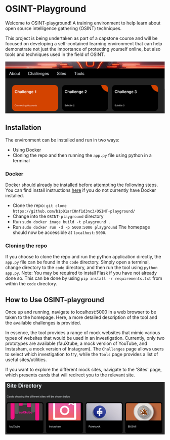 # OSINT-Playground
Welcome to OSINT-playground! A training environment to help learn about open source intelligence gathering (OSINT) techniques.

This project is being undertaken as part of a capstone course and will be focused on developing a self-contained learning environment that can help demonstrate not just the importance of protecting yourself online, but also tools and techniques used in the field of OSINT.

![Challenge selection page.](menu1.png)

## Installation

The environment can be installed and run in two ways:
- Using Docker
- Cloning the repo and then running the `app.py` file using python in a terminal

### Docker
Docker should already be installed before attempting the following steps. You can find install instructions [here]([https://link-url-here.org](https://docs.docker.com/engine/install/)) if you do not currently have Docker installed.
- Clone the repo: `git clone https://github.com/b1p01arC0nf1d3nc3/OSINT-playground/`
- Change into the `OSINT-playground` directory
- Run `sudo docker image build -t playground .`
- Run `sudo docker run -d -p 5000:5000 playground`
The homepage should now be accessible at `localhost:5000`.

### Cloning the repo
If you choose to clone the repo and run the python application directly, the `app.py` file can be found in the `code` directory. Simply open a terminal, change directory to the `code` directory, and then run the tool using `python app.py`. Note: You may be required to install Flask if you have not already done so. This can be done by using `pip install -r requirements.txt` from within the `code` directory.


## How to Use OSINT-playground

Once up and running, navigate to localhost:5000 in a web browser to be taken to the homepage. Here, a more detailed description of the tool and the available challenges is provided.

In essence, the tool provides a range of mock websites that mimic various types of websites that would be used in an investigation. Currently, only two prototypes are available (fauXtube, a mock version of YouTube, and Instasham, a mock version of Instagram). The `Challenges` page allows users to select which investigation to try, while the `Tools` page provides a list of useful sites/utilities.

If you want to explore the different mock sites, navigate to the 'Sites' page, which presents cards that will redirect you to the relevant site.

![Site directory page.](menu2.png)
